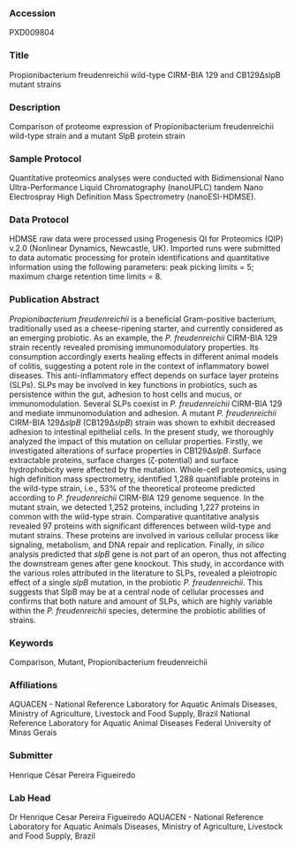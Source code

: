 ### Accession
PXD009804

### Title
Propionibacterium freudenreichii wild-type CIRM-BIA 129 and CB129∆slpB mutant strains

### Description
Comparison of proteome expression of Propionibacterium freudenreichii wild-type strain and a mutant SlpB protein strain

### Sample Protocol
Quantitative proteomics analyses were conducted with Bidimensional Nano Ultra-Performance Liquid Chromatography (nanoUPLC) tandem Nano Electrospray High Definition Mass Spectrometry (nanoESI-HDMSE).

### Data Protocol
HDMSE raw data were processed using Progenesis QI for Proteomics (QIP) v.2.0 (Nonlinear Dynamics, Newcastle, UK). Imported runs were submitted to data automatic processing for protein identifications and quantitative information using the following parameters: peak picking limits = 5; maximum charge retention time limits = 8.

### Publication Abstract
<i>Propionibacterium freudenreichii</i> is a beneficial Gram-positive bacterium, traditionally used as a cheese-ripening starter, and currently considered as an emerging probiotic. As an example, the <i>P. freudenreichii</i> CIRM-BIA 129 strain recently revealed promising immunomodulatory properties. Its consumption accordingly exerts healing effects in different animal models of colitis, suggesting a potent role in the context of inflammatory bowel diseases. This anti-inflammatory effect depends on surface layer proteins (SLPs). SLPs may be involved in key functions in probiotics, such as persistence within the gut, adhesion to host cells and mucus, or immunomodulation. Several SLPs coexist in <i>P. freudenreichii</i> CIRM-BIA 129 and mediate immunomodulation and adhesion. A mutant <i>P. freudenreichii</i> CIRM-BIA 129&#x394;<i>slpB</i> (CB129&#x394;<i>slpB</i>) strain was shown to exhibit decreased adhesion to intestinal epithelial cells. In the present study, we thoroughly analyzed the impact of this mutation on cellular properties. Firstly, we investigated alterations of surface properties in CB129&#x394;<i>slpB</i>. Surface extractable proteins, surface charges (&#x3b6;-potential) and surface hydrophobicity were affected by the mutation. Whole-cell proteomics, using high definition mass spectrometry, identified 1,288 quantifiable proteins in the wild-type strain, i.e., 53% of the theoretical proteome predicted according to <i>P. freudenreichii</i> CIRM-BIA 129 genome sequence. In the mutant strain, we detected 1,252 proteins, including 1,227 proteins in common with the wild-type strain. Comparative quantitative analysis revealed 97 proteins with significant differences between wild-type and mutant strains. These proteins are involved in various cellular process like signaling, metabolism, and DNA repair and replication. Finally, <i>in silico</i> analysis predicted that <i>slpB</i> gene is not part of an operon, thus not affecting the downstream genes after gene knockout. This study, in accordance with the various roles attributed in the literature to SLPs, revealed a pleiotropic effect of a single <i>slpB</i> mutation, in the probiotic <i>P. freudenreichii</i>. This suggests that SlpB may be at a central node of cellular processes and confirms that both nature and amount of SLPs, which are highly variable within the <i>P. freudenreichii</i> species, determine the probiotic abilities of strains.

### Keywords
Comparison, Mutant, Propionibacterium freudenreichii

### Affiliations
AQUACEN - National Reference Laboratory for Aquatic Animals Diseases, Ministry of Agriculture, Livestock and Food Supply, Brazil
National Reference Laboratory for Aquatic Animal Diseases
Federal University of Minas Gerais

### Submitter
Henrique César Pereira Figueiredo

### Lab Head
Dr Henrique Cesar Pereira Figueiredo
AQUACEN - National Reference Laboratory for Aquatic Animals Diseases, Ministry of Agriculture, Livestock and Food Supply, Brazil


